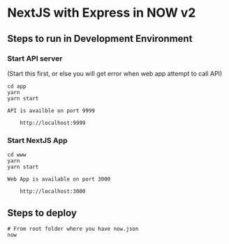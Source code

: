 # NextJS with Express in NOW v2

## Steps to run in Development Environment

### Start API server 

(Start this first, or else you will get error when web app attempt to call API)

```
cd app
yarn
yarn start
```

    API is availble on port 9999

        http://localhost:9999

### Start NextJS App 

```
cd www
yarn
yarn start
```

    Web App is available on port 3000

        http://localhost:3000

## Steps to deploy

```
# From root folder where you have now.json
now
```

